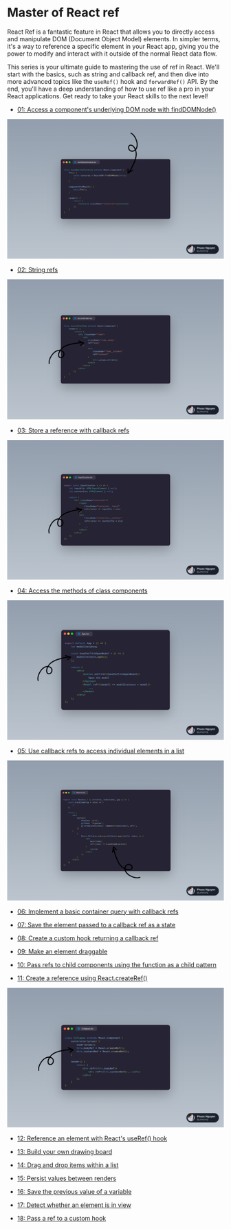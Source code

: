 # Master of React ref

React Ref is a fantastic feature in React that allows you to directly access and manipulate DOM (Document Object Model) elements.
In simpler terms, it's a way to reference a specific element in your React app, giving you the power to modify and interact with it outside of the normal React data flow.

This series is your ultimate guide to mastering the use of ref in React.
We'll start with the basics, such as string and callback ref, and then dive into more advanced topics like the `useRef()` hook and `forwardRef()` API.
By the end, you'll have a deep understanding of how to use ref like a pro in your React applications.
Get ready to take your React skills to the next level!

-   [01: Access a component's underlying DOM node with findDOMNode()](https://phuoc.ng/collection/react-ref/access-a-component-underlying-dom-node-with-find-dom-node/)

![Access a component's underlying DOM node with findDOMNode()](/01-access-a-component-underlying-dom-node-with-find-dom-node/find-dom-node.png)

-   [02: String refs](https://phuoc.ng/collection/react-ref/string-refs/)

![String refs](/02-string-refs/string-refs.png)

-   [03: Store a reference with callback refs](https://phuoc.ng/collection/react-ref/store-a-reference-with-callback-refs/)

![Store a reference with callback refs](/03-store-a-reference-with-callback-refs/callback-refs.png)

-   [04: Access the methods of class components](https://phuoc.ng/collection/react-ref/access-the-methods-of-class-components/)

![Access the methods of class components](/04-access-the-methods-of-class-components/access-methods.png)

-   [05: Use callback refs to access individual elements in a list](https://phuoc.ng/collection/react-ref/use-callback-refs-to-access-individual-elements-in-a-list/)

![Use callback refs to access individual elements in a list](/05-use-callback-refs-to-access-individual-elements-in-a-list/access-individual-elements.png)

-   [06: Implement a basic container query with callback refs](https://phuoc.ng/collection/react-ref/implement-a-basic-container-query-with-callback-refs/)

-   [07: Save the element passed to a callback ref as a state](https://phuoc.ng/collection/react-ref/save-the-element-passed-to-a-callback-ref-as-a-state/)

-   [08: Create a custom hook returning a callback ref](https://phuoc.ng/collection/react-ref/create-a-custom-hook-returning-a-callback-ref/)

-   [09: Make an element draggable](https://phuoc.ng/collection/react-ref/make-an-element-draggable/)

-   [10: Pass refs to child components using the function as a child pattern](https://phuoc.ng/collection/react-ref/pass-refs-to-child-components-using-the-function-as-a-child-pattern/)

-   [11: Create a reference using React.createRef()](https://phuoc.ng/collection/react-ref/create-a-reference-using-react-create-ref/)

![Create a reference using React.createRef()](/11-create-a-reference-using-react-create-ref/react-create-ref.png)

-   [12: Reference an element with React's useRef() hook](https://phuoc.ng/collection/react-ref/reference-an-element-with-react-use-ref-hook/)

-   [13: Build your own drawing board](https://phuoc.ng/collection/react-ref/build-your-own-drawing-board/)

-   [14: Drag and drop items within a list](https://phuoc.ng/collection/react-ref/drag-and-drop-items-within-a-list/)

-   [15: Persist values between renders](https://phuoc.ng/collection/react-ref/persist-values-between-renders/)

-   [16: Save the previous value of a variable](https://phuoc.ng/collection/react-ref/save-the-previous-value-of-a-variable/)

-   [17: Detect whether an element is in view](https://phuoc.ng/collection/react-ref/detect-whether-an-element-is-in-view/)

-   [18: Pass a ref to a custom hook](https://phuoc.ng/collection/react-ref/pass-a-ref-to-a-custom-hook/)
